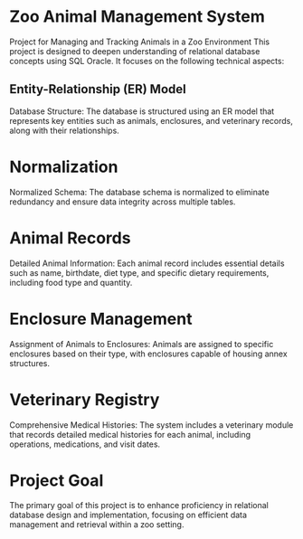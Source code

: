 # Zoo Animal Management System
Project for Managing and Tracking Animals in a Zoo Environment
This project is designed to deepen understanding of relational database concepts using SQL Oracle. It focuses on the following technical aspects:

## Entity-Relationship (ER) Model
Database Structure: The database is structured using an ER model that represents key entities such as animals, enclosures, and veterinary records, along with their relationships.
# Normalization
Normalized Schema: The database schema is normalized to eliminate redundancy and ensure data integrity across multiple tables.
# Animal Records
Detailed Animal Information: Each animal record includes essential details such as name, birthdate, diet type, and specific dietary requirements, including food type and quantity.
# Enclosure Management
Assignment of Animals to Enclosures: Animals are assigned to specific enclosures based on their type, with enclosures capable of housing annex structures.
# Veterinary Registry
Comprehensive Medical Histories: The system includes a veterinary module that records detailed medical histories for each animal, including operations, medications, and visit dates.
# Project Goal
The primary goal of this project is to enhance proficiency in relational database design and implementation, focusing on efficient data management and retrieval within a zoo setting.
